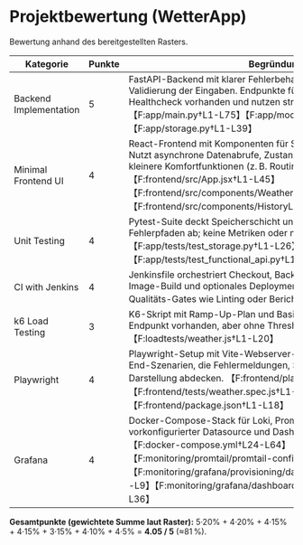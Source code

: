 # Projektbewertung (WetterApp)

Bewertung anhand des bereitgestellten Rasters.

| Kategorie | Punkte | Begründung |
| --- | --- | --- |
| Backend Implementation | 5 | FastAPI-Backend mit klarer Fehlerbehandlung, Persistenz und Validierung der Eingaben. Endpunkte für Wetter, Verlauf, Alerts und Healthcheck vorhanden und nutzen strukturierte Modelle. 【F:app/main.py†L1-L75】【F:app/models.py†L1-L46】【F:app/storage.py†L1-L39】 |
| Minimal Frontend UI | 4 | React-Frontend mit Komponenten für Suche, Verlauf und Alerts. Nutzt asynchrone Datenabrufe, Zustand und Tailwind-Styles; kleinere Komfortfunktionen (z. B. Routing) fehlen. 【F:frontend/src/App.jsx†L1-L45】【F:frontend/src/components/WeatherSearch.jsx†L1-L48】【F:frontend/src/components/HistoryList.jsx†L1-L27】 |
| Unit Testing | 4 | Pytest-Suite deckt Speicherschicht und zentrale API-Flows inkl. Fehlerpfaden ab; keine Metriken oder negative Tests für alle Module. 【F:app/tests/test_storage.py†L1-L26】【F:app/tests/test_functional_api.py†L1-L79】 |
| CI with Jenkins | 4 | Jenkinsfile orchestriert Checkout, Backend-Tests, Frontend-Build, Image-Build und optionales Deployment per Docker Compose; keine Qualitäts-Gates wie Linting oder Berichte. 【F:Jenkinsfile†L1-L39】 |
| k6 Load Testing | 3 | K6-Skript mit Ramp-Up-Plan und Basis-Check gegen Wetter-Endpunkt vorhanden, aber ohne Thresholds oder mehrere Szenarien. 【F:loadtests/weather.js†L1-L20】 |
| Playwright | 4 | Playwright-Setup mit Vite-Webserver-Integration und zwei End-to-End-Szenarien, die Fehlermeldungen, Suchfluss und History-Darstellung abdecken. 【F:frontend/playwright.config.js†L1-L29】【F:frontend/tests/weather.spec.js†L1-L47】【F:frontend/package.json†L1-L18】 |
| Grafana | 4 | Docker-Compose-Stack für Loki, Promtail und Grafana inkl. vorkonfigurierter Datasource und Dashboard für Container-Logs. 【F:docker-compose.yml†L24-L64】【F:monitoring/promtail/promtail-config.yml†L1-L22】【F:monitoring/grafana/provisioning/datasources/datasource.yml†L1-L9】【F:monitoring/grafana/dashboards/weather-logs.json†L1-L36】 |

**Gesamtpunkte (gewichtete Summe laut Raster):** 5·20% + 4·20% + 4·15% + 4·15% + 3·15% + 4·10% + 4·5% = **4.05 / 5** (≈81 %).
